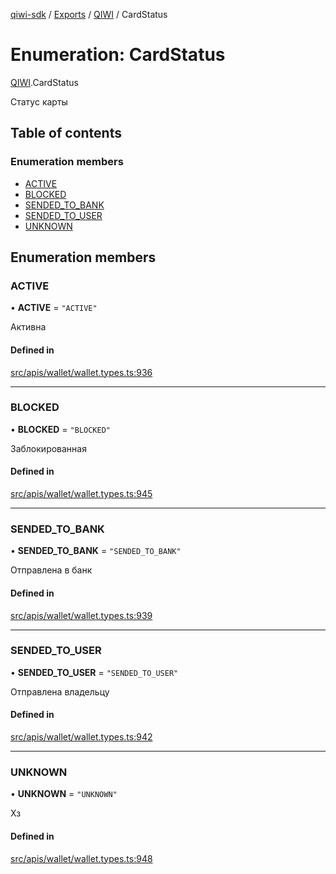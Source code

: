 [qiwi-sdk](../README.md) / [Exports](../modules.md) / [QIWI](../modules/QIWI.md) / CardStatus

# Enumeration: CardStatus

[QIWI](../modules/QIWI.md).CardStatus

Статус карты

## Table of contents

### Enumeration members

- [ACTIVE](QIWI.CardStatus.md#active)
- [BLOCKED](QIWI.CardStatus.md#blocked)
- [SENDED\_TO\_BANK](QIWI.CardStatus.md#sended_to_bank)
- [SENDED\_TO\_USER](QIWI.CardStatus.md#sended_to_user)
- [UNKNOWN](QIWI.CardStatus.md#unknown)

## Enumeration members

### ACTIVE

• **ACTIVE** = `"ACTIVE"`

Активна

#### Defined in

[src/apis/wallet/wallet.types.ts:936](https://github.com/AlexXanderGrib/node-qiwi-sdk/blob/e26069b/src/apis/wallet/wallet.types.ts#L936)

___

### BLOCKED

• **BLOCKED** = `"BLOCKED"`

Заблокированная

#### Defined in

[src/apis/wallet/wallet.types.ts:945](https://github.com/AlexXanderGrib/node-qiwi-sdk/blob/e26069b/src/apis/wallet/wallet.types.ts#L945)

___

### SENDED\_TO\_BANK

• **SENDED\_TO\_BANK** = `"SENDED_TO_BANK"`

Отправлена в банк

#### Defined in

[src/apis/wallet/wallet.types.ts:939](https://github.com/AlexXanderGrib/node-qiwi-sdk/blob/e26069b/src/apis/wallet/wallet.types.ts#L939)

___

### SENDED\_TO\_USER

• **SENDED\_TO\_USER** = `"SENDED_TO_USER"`

Отправлена владельцу

#### Defined in

[src/apis/wallet/wallet.types.ts:942](https://github.com/AlexXanderGrib/node-qiwi-sdk/blob/e26069b/src/apis/wallet/wallet.types.ts#L942)

___

### UNKNOWN

• **UNKNOWN** = `"UNKNOWN"`

Хз

#### Defined in

[src/apis/wallet/wallet.types.ts:948](https://github.com/AlexXanderGrib/node-qiwi-sdk/blob/e26069b/src/apis/wallet/wallet.types.ts#L948)

